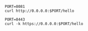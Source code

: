 ```shell
PORT=8081
curl http://0.0.0.0:$PORT/hello
```
```shell
PORT=8443
curl -k https://0.0.0.0:$PORT/hello
```
